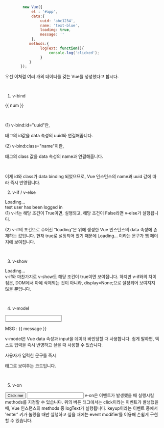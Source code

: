 
```javascript
        new Vue({
            el : '#app',
            data:{
                uuid: 'abc1234',
                name: 'text-blue',
                loading: true,
                message: ''
            },
           methods:{
                logText: function(){
                    console.log('clicked');
                }
           }
       });

```
우선 이처럼 여러 개의 데이터를 갖는 Vue를 생성했다고 합시다.

​

1. v-bind

<p v-bind:id="uuid" v-bind:class="text-blue">{{ num }}</p>
​

(1) v-bind:id="uuid"란, <p> 태그의 id값을 data 속성의 uuid와 연결해줍니다.

(2) v-bind:class="name"이란, <p> 태그의 class 값을 data 속성의 name과 연결해줍니다.

​

이제 id와 class가 data binding 되었으므로, Vue 인스턴스의 name과 uuid 값에 따라 즉시 반영됩니다.


 

2. v-if / v-else

<div v-if="loading">
   Loading...
</div>
<div v-else>
   test user has been logged in
</div>
(1) v-if는 해당 조건이 True이면, 실행되고, 해당 조건이 False라면 v-else가 실행됩니다.

(2) v-if의 조건으로 주어진 "loading"은 위에 생성한 Vue 인스턴스의 data 속성에 존재하는 값입니다. 현재 true로 설정되어 있기 때문에 Loading... 이라는 문구가 웹 페이지에 보여집니다.

​

3. v-show

<div v-show="loading">Loading...</div>
v-if와 마찬가지로 v-show도 해당 조건이 true이면 보여집니다. 하지만 v-if와의 차이점은, DOM에서 아예 삭제되는 것이 아니라, display=None;으로 설정되어 보여지지 않을 뿐입니다.

​

4. v-model

<input type="text" v-model="message">
   <p>MSG : {{ message }}</p>
v-model은 Vue data 속성과 input을 데이터 바인딩할 때 사용합니다. 쉽게 말하면, 텍스트 입력을 즉시 반영하고 싶을 때 사용할 수 있습니다.

사용자가 입력한 문구를 즉시 <p> 태그로 보여주는 코드입니다.

​

5. v-on

<button v-on:click="logText">Click me</button>
<input tpye="text" v-on:keyup.enter="logText"> <!-- event modifier 라고 부름-->
v-on은 이벤트가 발생했을 때 실행시킬 methods를 지정할 수 있습니다. 위의 버튼 태그에서는 click이라는 이벤트가 발생했을 때, Vue 인스턴스의 methods 중 logText가 실행됩니다. keyup이라는 이벤트 중에서 'enter' 키가 눌렸을 때만 실행하고 싶을 때에는 event modifier를 이용해 손쉽게 구현할 수 있습니다.